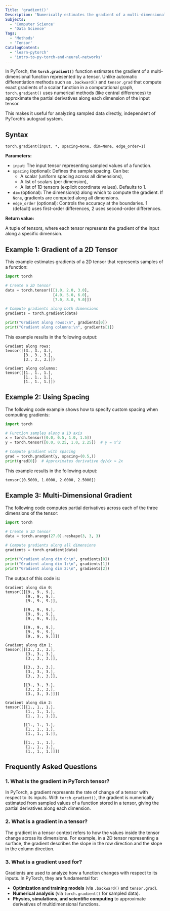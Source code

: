 ```yaml
---
Title: 'gradient()'
Description: 'Numerically estimates the gradient of a multi-dimensional function represented by a PyTorch tensor.'
Subjects:
  - 'Computer Science'
  - 'Data Science'
Tags:
  - 'Methods'
  - 'Tensor'
CatalogContent:
  - 'learn-pytorch'
  - 'intro-to-py-torch-and-neural-networks'
---
```


In PyTorch, the **`torch.gradient()`** function estimates the gradient of a multi-dimensional function represented by a tensor. Unlike automatic differentiation methods such as `.backward()` and `tensor.grad` that compute exact gradients of a scalar function in a computational graph, `torch.gradient()` uses numerical methods (like central differences) to approximate the partial derivatives along each dimension of the input tensor.

This makes it useful for analyzing sampled data directly, independent of PyTorch’s autograd system.

## Syntax

```pseudo
torch.gradient(input, *, spacing=None, dim=None, edge_order=1)
```

**Parameters:**

- `input`: The input tensor representing sampled values of a function.
- `spacing` (optional): Defines the sample spacing. Can be:
  - A scalar (uniform spacing across all dimensions),
  - A list of scalars (per dimension),
  - A list of 1D tensors (explicit coordinate values). Defaults to 1.
- `dim` (optional): The dimension(s) along which to compute the gradient. If `None`, gradients are computed along all dimensions.
- `edge_order` (optional): Controls the accuracy at the boundaries. 1 (default) uses first-order differences, 2 uses second-order differences.

**Return value:**

A tuple of tensors, where each tensor represents the gradient of the input along a specific dimension.

## Example 1: Gradient of a 2D Tensor

This example estimates gradients of a 2D tensor that represents samples of a function:

```py
import torch

# Create a 2D tensor
data = torch.tensor([[1.0, 2.0, 3.0],
                     [4.0, 5.0, 6.0],
                     [7.0, 8.0, 9.0]])

# Compute gradients along both dimensions
gradients = torch.gradient(data)

print("Gradient along rows:\n", gradients[0])
print("Gradient along columns:\n", gradients[1])
```

This example results in the following output:

```shell
Gradient along rows:
tensor([[3., 3., 3.],
        [3., 3., 3.],
        [3., 3., 3.]])

Gradient along columns:
tensor([[1., 1., 1.],
        [1., 1., 1.],
        [1., 1., 1.]])
```

## Example 2: Using Spacing

The following code example shows how to specify custom spacing when computing gradients:

```py
import torch

# Function samples along a 1D axis
x = torch.tensor([0.0, 0.5, 1.0, 1.5])
y = torch.tensor([0.0, 0.25, 1.0, 2.25])  # y = x^2

# Compute gradient with spacing
grad = torch.gradient(y, spacing=(0.5,))
print(grad[0])  # Approximates derivative dy/dx ≈ 2x
```

This example results in the following output:

```shell
tensor([0.5000, 1.0000, 2.0000, 2.5000])
```

## Example 3: Multi-Dimensional Gradient

The following code computes partial derivatives across each of the three dimensions of the tensor:

```py
import torch

# Create a 3D tensor
data = torch.arange(27.0).reshape(3, 3, 3)

# Compute gradients along all dimensions
gradients = torch.gradient(data)

print("Gradient along dim 0:\n", gradients[0])
print("Gradient along dim 1:\n", gradients[1])
print("Gradient along dim 2:\n", gradients[2])
```

The output of this code is:

```shell
Gradient along dim 0:
tensor([[[9., 9., 9.],
         [9., 9., 9.],
         [9., 9., 9.]],

        [[9., 9., 9.],
         [9., 9., 9.],
         [9., 9., 9.]],

        [[9., 9., 9.],
         [9., 9., 9.],
         [9., 9., 9.]]])

Gradient along dim 1:
tensor([[[3., 3., 3.],
         [3., 3., 3.],
         [3., 3., 3.]],

        [[3., 3., 3.],
         [3., 3., 3.],
         [3., 3., 3.]],

        [[3., 3., 3.],
         [3., 3., 3.],
         [3., 3., 3.]]])

Gradient along dim 2:
tensor([[[1., 1., 1.],
         [1., 1., 1.],
         [1., 1., 1.]],

        [[1., 1., 1.],
         [1., 1., 1.],
         [1., 1., 1.]],

        [[1., 1., 1.],
         [1., 1., 1.],
         [1., 1., 1.]]])
```

## Frequently Asked Questions

### 1. What is the gradient in PyTorch tensor?

In PyTorch, a gradient represents the rate of change of a tensor with respect to its inputs. With `torch.gradient()`, the gradient is numerically estimated from sampled values of a function stored in a tensor, giving the partial derivatives along each dimension.

### 2. What is a gradient in a tensor?

The gradient in a tensor context refers to how the values inside the tensor change across its dimensions. For example, in a 2D tensor representing a surface, the gradient describes the slope in the row direction and the slope in the column direction.

### 3. What is a gradient used for?

Gradients are used to analyze how a function changes with respect to its inputs. In PyTorch, they are fundamental for:

- **Optimization and training models** (via `.backward()` and `tensor.grad`).
- **Numerical analysis** (via `torch.gradient()` for sampled data).
- **Physics, simulations, and scientific computing** to approximate derivatives of multidimensional functions.
